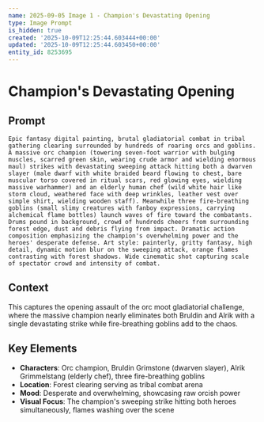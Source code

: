 ```yaml
---
name: 2025-09-05 Image 1 - Champion's Devastating Opening
type: Image Prompt
is_hidden: true
created: '2025-10-09T12:25:44.603444+00:00'
updated: '2025-10-09T12:25:44.603450+00:00'
entity_id: 8253695
---
```


# Champion's Devastating Opening

## Prompt

```
Epic fantasy digital painting, brutal gladiatorial combat in tribal gathering clearing surrounded by hundreds of roaring orcs and goblins. A massive orc champion (towering seven-foot warrior with bulging muscles, scarred green skin, wearing crude armor and wielding enormous maul) strikes with devastating sweeping attack hitting both a dwarven slayer (male dwarf with white braided beard flowing to chest, bare muscular torso covered in ritual scars, red glowing eyes, wielding massive warhammer) and an elderly human chef (wild white hair like storm cloud, weathered face with deep wrinkles, leather vest over simple shirt, wielding wooden staff). Meanwhile three fire-breathing goblins (small slimy creatures with fanboy expressions, carrying alchemical flame bottles) launch waves of fire toward the combatants. Drums pound in background, crowd of hundreds cheers from surrounding forest edge, dust and debris flying from impact. Dramatic action composition emphasizing the champion's overwhelming power and the heroes' desperate defense. Art style: painterly, gritty fantasy, high detail, dynamic motion blur on the sweeping attack, orange flames contrasting with forest shadows. Wide cinematic shot capturing scale of spectator crowd and intensity of combat.
```

## Context

This captures the opening assault of the orc moot gladiatorial challenge, where the massive champion nearly eliminates both Bruldin and Alrik with a single devastating strike while fire-breathing goblins add to the chaos.

## Key Elements

- **Characters**: Orc champion, Bruldin Grimstone (dwarven slayer), Alrik Grimmelstang (elderly chef), three fire-breathing goblins
- **Location**: Forest clearing serving as tribal combat arena
- **Mood**: Desperate and overwhelming, showcasing raw orcish power
- **Visual Focus**: The champion's sweeping strike hitting both heroes simultaneously, flames washing over the scene
